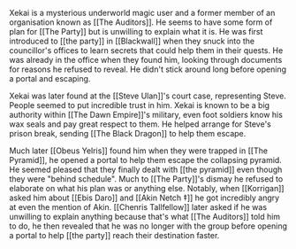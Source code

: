 Xekai is a mysterious underworld magic user and a former member of an organisation known as [[The Auditors]]. He seems to have some form of plan for [[The Party]] but is unwilling to explain what it is. He was first introduced to [[the party]] in [[Blackwall]] when they snuck into the councillor's offices to learn secrets that could help them in their quests. He was already in the office when they found him, looking through documents for reasons he refused to reveal. He didn't stick around long before opening a portal and escaping. 

Xekai was later found at the [[Steve Ulan]]'s court case, representing Steve. People seemed to put incredible trust in him. Xekai is known to be a big authority within [[The Dawn Empire]]'s military, even foot soldiers know his wax seals and pay great respect to them. He helped arrange for Steve's prison break, sending [[The Black Dragon]] to help them escape. 

Much later [[Obeus Yelris]] found him when they were trapped in [[The Pyramid]], he opened a portal to help them escape the collapsing pyramid. He seemed pleased that they finally dealt with [[the pyramid]] even though they were "behind schedule". Much to [[The Party]]'s dismay he refused to elaborate on what his plan was or anything else. Notably, when [[Korrigan]] asked him about [[Ebis Daro]] and [[Akin Netch ‡]] he got incredibly angry at even the mention of Akin. [[Chenris Tallfellow]] later asked if he was unwilling to explain anything because that's what [[The Auditors]] told him to do, he then revealed that he was no longer with the group before opening a portal to help [[the party]] reach their destination faster. 



